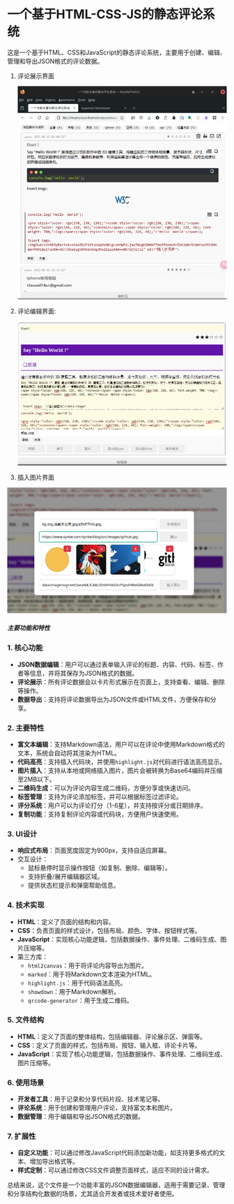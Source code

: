 # 一个基于HTML-CSS-JS的静态评论系统

这是一个基于HTML、CSS和JavaScript的静态评论系统，主要用于创建、编辑、管理和导出JSON格式的评论数据。

1. 评论展示界面

   ![flameshot20250308135019](./assets/flameshot20250308135019.png)

2. 评论编辑界面:

   ![flameshot20250308135807](./assets/flameshot20250308135807.png)

3. 插入图片界面

![flameshot20250308140048](./assets/flameshot20250308140048.png)



##### 主要功能和特性

### 1. **核心功能**

- **JSON数据编辑**：用户可以通过表单输入评论的标题、内容、代码、标签、作者等信息，并将其保存为JSON格式的数据。
- **评论展示**：所有评论数据会以卡片形式展示在页面上，支持查看、编辑、删除等操作。
- **数据导出**：支持将评论数据导出为JSON文件或HTML文件，方便保存和分享。

### 2. **主要特性**

- **富文本编辑**：支持Markdown语法，用户可以在评论中使用Markdown格式的文本，系统会自动将其渲染为HTML。
- **代码高亮**：支持插入代码块，并使用`highlight.js`对代码进行语法高亮显示。
- **图片插入**：支持从本地或网络插入图片，图片会被转换为Base64编码并压缩至2MB以下。
- **二维码生成**：可以为评论内容生成二维码，方便分享或快速访问。
- **标签管理**：支持为评论添加标签，并可以根据标签过滤评论。
- **评分系统**：用户可以为评论打分（1-6星），并支持按评分或日期排序。
- **复制功能**：支持复制评论内容或代码块，方便用户快速使用。

### 3. **UI设计**

- **响应式布局**：页面宽度固定为900px，支持自适应屏幕。
- 交互设计：
  - 鼠标悬停时显示操作按钮（如复制、删除、编辑等）。
  - 支持折叠/展开编辑器区域。
  - 提供状态栏提示和弹窗帮助信息。

### 4. **技术实现**

- **HTML**：定义了页面的结构和内容。
- **CSS**：负责页面的样式设计，包括布局、颜色、字体、按钮样式等。
- **JavaScript**：实现核心功能逻辑，包括数据操作、事件处理、二维码生成、图片压缩等。
- 第三方库：
  - `html2canvas`：用于将评论内容导出为图片。
  - `marked`：用于将Markdown文本渲染为HTML。
  - `highlight.js`：用于代码语法高亮。
  - `showdown`：用于Markdown解析。
  - `qrcode-generator`：用于生成二维码。

### 5. **文件结构**

- **HTML**：定义了页面的整体结构，包括编辑器、评论展示区、弹窗等。
- **CSS**：定义了页面的样式，包括布局、按钮、输入框、评论卡片等。
- **JavaScript**：实现了核心功能逻辑，包括数据操作、事件处理、二维码生成、图片压缩等。

### 6. **使用场景**

- **开发者工具**：用于记录和分享代码片段、技术笔记等。
- **评论系统**：用于创建和管理用户评论，支持富文本和图片。
- **数据管理**：用于编辑和导出JSON格式的数据。

### 7. **扩展性**

- **自定义功能**：可以通过修改JavaScript代码添加新功能，如支持更多格式的文本、增加导出格式等。
- **样式定制**：可以通过修改CSS文件调整页面样式，适应不同的设计需求。

总结来说，这个文件是一个功能丰富的JSON数据编辑器，适用于需要记录、管理和分享结构化数据的场景，尤其适合开发者或技术爱好者使用。
